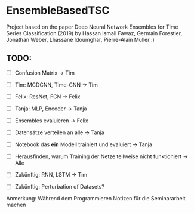 # EnsembleBasedTSC
Project based on the paper Deep Neural Network Ensembles for Time Series Classification (2019) by Hassan Ismail Fawaz, Germain Forestier, Jonathan Weber, Lhassane Idoumghar, Pierre-Alain Muller
:)


## TODO:
- [ ] Confusion Matrix -> Tim
- [ ] Tim: MCDCNN, Time-CNN -> Tim
- [ ] Felix: ResNet, FCN -> Felix
- [ ] Tanja: MLP, Encoder -> Tanja
- [ ] Ensembles evaluieren -> Felix
- [ ] Datensätze verteilen an alle -> Tanja
- [ ] Notebook das **ein** Modell trainiert und evaluiert -> Tanja
- [ ] Herausfinden, warum Training der Netze teilweise nicht funktioniert -> Alle

- [ ] Zukünftig: RNN, LSTM -> Tim
- [ ] Zukünftig: Perturbation of Datasets?


Anmerkung: Während dem Programmieren Notizen für die Seminararbeit machen